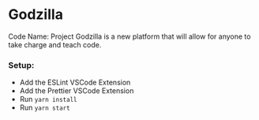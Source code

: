 # Godzilla

Code Name: Project Godzilla is a new platform that will allow for anyone to take charge and teach code.

### Setup:

- Add the ESLint VSCode Extension
- Add the Prettier VSCode Extension
- Run `yarn install`
- Run `yarn start`
